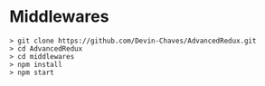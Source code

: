 # Middlewares
```
> git clone https://github.com/Devin-Chaves/AdvancedRedux.git
> cd AdvancedRedux
> cd middlewares
> npm install
> npm start
```
